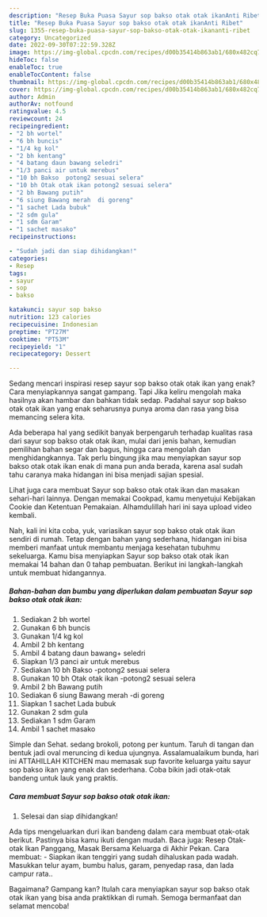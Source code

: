 ```yaml
---
description: "Resep Buka Puasa Sayur sop bakso otak otak ikanAnti Ribet"
title: "Resep Buka Puasa Sayur sop bakso otak otak ikanAnti Ribet"
slug: 1355-resep-buka-puasa-sayur-sop-bakso-otak-otak-ikananti-ribet
category: Uncategorized
date: 2022-09-30T07:22:59.328Z
image: https://img-global.cpcdn.com/recipes/d00b35414b863ab1/680x482cq70/sayur-sop-bakso-otak-otak-ikan-foto-resep-utama.jpg
hideToc: false
enableToc: true
enableTocContent: false
thumbnail: https://img-global.cpcdn.com/recipes/d00b35414b863ab1/680x482cq70/sayur-sop-bakso-otak-otak-ikan-foto-resep-utama.jpg
cover: https://img-global.cpcdn.com/recipes/d00b35414b863ab1/680x482cq70/sayur-sop-bakso-otak-otak-ikan-foto-resep-utama.jpg
author: Admin
authorAv: notfound
ratingvalue: 4.5
reviewcount: 24
recipeingredient:
- "2 bh wortel"
- "6 bh buncis"
- "1/4 kg kol"
- "2 bh kentang"
- "4 batang daun bawang seledri"
- "1/3 panci air untuk merebus"
- "10 bh Bakso  potong2 sesuai selera"
- "10 bh Otak otak ikan potong2 sesuai selera"
- "2 bh Bawang putih"
- "6 siung Bawang merah  di goreng"
- "1 sachet Lada bubuk"
- "2 sdm gula"
- "1 sdm Garam"
- "1 sachet masako"
recipeinstructions:

- "Sudah jadi dan siap dihidangkan!"
categories:
- Resep
tags:
- sayur
- sop
- bakso

katakunci: sayur sop bakso 
nutrition: 123 calories
recipecuisine: Indonesian
preptime: "PT27M"
cooktime: "PT53M"
recipeyield: "1"
recipecategory: Dessert

---
```



Sedang mencari inspirasi resep sayur sop bakso otak otak ikan yang enak? Cara menyiapkannya sangat gampang. Tapi Jika keliru mengolah maka hasilnya akan hambar dan bahkan tidak sedap. Padahal sayur sop bakso otak otak ikan yang enak seharusnya punya aroma dan rasa yang bisa memancing selera kita.


Ada beberapa hal yang sedikit banyak berpengaruh terhadap kualitas rasa dari sayur sop bakso otak otak ikan, mulai dari jenis bahan, kemudian pemilihan bahan segar dan bagus, hingga cara mengolah dan menghidangkannya. Tak perlu bingung jika mau menyiapkan sayur sop bakso otak otak ikan enak di mana pun anda berada, karena asal sudah tahu caranya maka hidangan ini bisa menjadi sajian spesial.

Lihat juga cara membuat Sayur sop bakso otak otak ikan dan masakan sehari-hari lainnya. Dengan memakai Cookpad, kamu menyetujui Kebijakan Cookie dan Ketentuan Pemakaian. Alhamdulillah hari ini saya upload video kembali.


Nah, kali ini kita coba, yuk, variasikan sayur sop bakso otak otak ikan sendiri di rumah. Tetap dengan bahan yang sederhana, hidangan ini bisa memberi manfaat untuk membantu menjaga kesehatan tubuhmu sekeluarga. Kamu bisa menyiapkan Sayur sop bakso otak otak ikan memakai 14 bahan dan 0 tahap pembuatan. Berikut ini langkah-langkah untuk membuat hidangannya.

<!--inarticleads1-->

##### Bahan-bahan dan bumbu yang diperlukan dalam pembuatan Sayur sop bakso otak otak ikan:

1. Sediakan 2 bh wortel
1. Gunakan 6 bh buncis
1. Gunakan 1/4 kg kol
1. Ambil 2 bh kentang
1. Ambil 4 batang daun bawang+ seledri
1. Siapkan 1/3 panci air untuk merebus
1. Sediakan 10 bh Bakso  -potong2 sesuai selera
1. Gunakan 10 bh Otak otak ikan -potong2 sesuai selera
1. Ambil 2 bh Bawang putih
1. Sediakan 6 siung Bawang merah  -di goreng
1. Siapkan 1 sachet Lada bubuk
1. Gunakan 2 sdm gula
1. Sediakan 1 sdm Garam
1. Ambil 1 sachet masako


Simple dan Sehat. sedang brokoli, potong per kuntum. Taruh di tangan dan bentuk jadi oval meruncing di kedua ujungnya. Assalamualaikum bunda, hari ini ATTAHILLAH KITCHEN mau memasak sup favorite keluarga yaitu sayur sop bakso ikan yang enak dan sederhana. Coba bikin jadi otak-otak bandeng untuk lauk yang praktis. 

<!--inarticleads2-->

##### Cara membuat Sayur sop bakso otak otak ikan:


1. Selesai dan siap dihidangkan!

Ada tips mengeluarkan duri ikan bandeng dalam cara membuat otak-otak berikut. Pastinya bisa kamu ikuti dengan mudah. Baca juga: Resep Otak-otak Ikan Panggang, Masak Bersama Keluarga di Akhir Pekan. Cara membuat: - Siapkan ikan tenggiri yang sudah dihaluskan pada wadah. Masukkan telur ayam, bumbu halus, garam, penyedap rasa, dan lada campur rata.. 

Bagaimana? Gampang kan? Itulah cara menyiapkan sayur sop bakso otak otak ikan yang bisa anda praktikkan di rumah. Semoga bermanfaat dan selamat mencoba!

